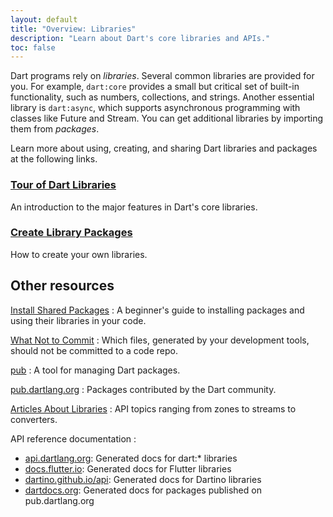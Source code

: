 ```yaml
---
layout: default
title: "Overview: Libraries"
description: "Learn about Dart's core libraries and APIs."
toc: false
---
```


Dart programs rely on _libraries_.
Several common libraries are provided for you.
For example, `dart:core` provides a small but critical set of built-in functionality,
such as numbers, collections, and strings. Another essential library is
`dart:async`, which supports asynchronous programming with classes
like Future and Stream.
You can get additional libraries by importing them from _packages_.

Learn more about using, creating, and sharing Dart libraries and packages
at the following links.

<div class="card-grid">
  <div class="card">
    <h3><a href="/guides/libraries/library-tour">Tour of Dart Libraries</a></h3>
    <p>An introduction to the major features in Dart's core libraries.</p>
  </div>

  <div class="card">
    <h3><a href="/guides/libraries/create-library-packages">Create Library Packages</a></h3>
    <p>How to create your own libraries.</p>
  </div>
</div>

## Other resources

[Install Shared Packages](/tutorials/libraries/shared-pkgs)
: A beginner's guide to installing packages and using their libraries in your code.

[What Not to Commit](/guides/libraries/private-files)
: Which files, generated by your development tools, should not be committed to a code repo.

[pub](/tools/pub/)
: A tool for managing Dart packages.

[pub.dartlang.org](https://pub.dartlang.org/)
: Packages contributed by the Dart community.

[Articles About Libraries](/articles/libraries)
: API topics ranging from zones to streams to converters.

API reference documentation
:
  * [api.dartlang.org]({{site.dart_api}}):
    Generated docs for dart:* libraries
  * [docs.flutter.io](http://docs.flutter.io/):
    Generated docs for Flutter libraries
  * [dartino.github.io/api](https://dartino.github.io/api/):
    Generated docs for Dartino libraries
  * [dartdocs.org](https://www.dartdocs.org/):
    Generated docs for packages published on pub.dartlang.org
